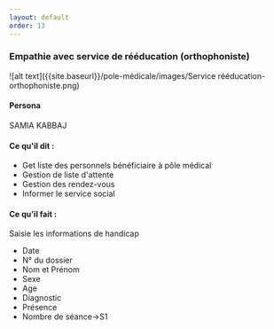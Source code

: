 ```yaml
---
layout: default
order: 13
---
```

### Empathie avec service de rééducation (orthophoniste)
![alt text]({{site.baseurl}}/pole-médicale/images/Service rééducation-orthophoniste.png)

<!-- note -->

#### Persona
SAMIA KABBAJ

#### Ce qu'il dit : 
- Get liste des personnels bénéficiaire à pôle médical
- Gestion de liste d'attente 
- Gestion des rendez-vous
- Informer le service social

#### Ce qu’il fait :
Saisie les informations de handicap
- Date
- N° du dossier
- Nom et Prénom
- Sexe
- Age
- Diagnostic
- Présence
- Nombre de séance->S1

<!-- new slide -->


